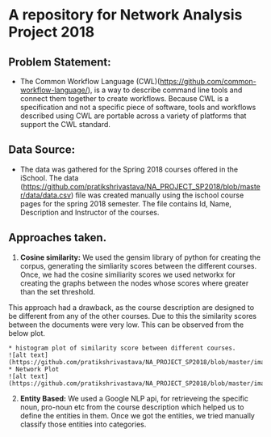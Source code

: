 # A repository for Network Analysis Project 2018

## Problem Statement: 
* The Common Workflow Language (CWL)(https://github.com/common-workflow-language/), is a way to describe command line tools and connect them together to create workflows. Because CWL is a specification and not a specific piece of software, tools and workflows described using CWL are portable across a variety of platforms that support the CWL standard. 

## Data Source:
* The data was gathered for the Spring 2018 courses offered in the iSchool. The data (https://github.com/pratikshrivastava/NA_PROJECT_SP2018/blob/master/data/data.csv) file was created manually using the ischool course pages for the spring 2018 semester. The file contains Id, Name, Description and Instructor of the courses. 


## Approaches taken. 
1. **Cosine similarity:** We used the gensim library of python for creating the corpus, generating the simliarity scores between the different courses. Once, we had the cosine similiarity scores we used networkx for creating the graphs between the nodes whose scores where greater than the set threshold. 

This approach had a drawback, as the course description are designed to be different from any of the other courses. Due to this the similarity scores between the documents were very low. This can be observed from the below plot. 

	* histogram plot of similarity score between different courses.  
	![alt text](https://github.com/pratikshrivastava/NA_PROJECT_SP2018/blob/master/images/hist_sim_measure.png)
	* Network Plot
	![alt text](https://github.com/pratikshrivastava/NA_PROJECT_SP2018/blob/master/images/network_sim.png)

2. **Entity Based:** We used a Google NLP api, for retrieveing the specific noun, pro-noun etc from the course description which helped us to define the entities in them. Once we got the entities, we tried manually classify those entities into categories. 

